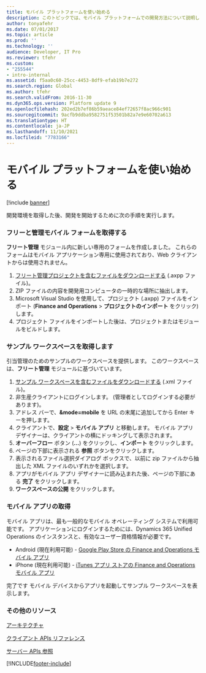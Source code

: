 ```yaml
---
title: モバイル プラットフォームを使い始める
description: このトピックでは、モバイル プラットフォームでの開発方法について説明します。
author: tonyafehr
ms.date: 07/01/2017
ms.topic: article
ms.prod: ''
ms.technology: ''
audience: Developer, IT Pro
ms.reviewer: tfehr
ms.custom:
- "255544"
- intro-internal
ms.assetid: f5aa0c60-25cc-4453-8df9-efab19b7e272
ms.search.region: Global
ms.author: tfehr
ms.search.validFrom: 2016-11-30
ms.dyn365.ops.version: Platform update 9
ms.openlocfilehash: 202ed2b7ef86b59aeace84ef72657f8ac966c901
ms.sourcegitcommit: 9acfb9ddba9582751f53501b82a7e9e60702a613
ms.translationtype: HT
ms.contentlocale: ja-JP
ms.lasthandoff: 11/10/2021
ms.locfileid: "7783166"
---
```

# <a name="get-started-with-the-mobile-platform"></a>モバイル プラットフォームを使い始める

[!include [banner](../../includes/banner.md)]

開発環境を取得した後、開発を開始するために次の手順を実行します。

### <a name="get-the-fleet-management-mobile-forms"></a>フリーと管理モバイル フォームを取得する

**フリート管理** モジュール内に新しい専用のフォームを作成しました。 これらのフォームはモバイル アプリケーション専用に使用されており、Web クライアントからは使用されません。

1.  [フリート管理プロジェクトを含むファイルをダウンロードする](https://github.com/Microsoft/Dynamics365-for-Operations-mobile-FleetManagementSamples) (.axpp ファイル)。
2.  ZIP ファイルの内容を開発用コンピュータの一時的な場所に抽出します。
3.  Microsoft Visual Studio を使用して、プロジェクト (.axpp) ファイルをインポート (**Finance and Operations** &gt; **プロジェクトのインポート** をクリック) します。
4.  プロジェクト ファイルをインポートした後は、プロジェクトまたはモジュールをビルドします。

### <a name="get-the-sample-workspace"></a>サンプル ワークスペースを取得します

引当管理のためのサンプルのワークスペースを提供します。 このワークスペースは、**フリート管理** モジュールに基づいています。

1.  [サンプル ワークスペースを含むファイルをダウンロードする](https://github.com/Microsoft/Dynamics365-for-Operations-mobile-FleetManagementSamples) (.xml ファイル)。
2.  非生産クライアントにログインします。 (管理者としてログインする必要があります)。
3.  アドレス バーで、**&mode=mobile** を URL の末尾に追加してから Enter キーを押します。
4.  クライアントで、**設定** &gt; **モバイル アプリ** と移動します。 モバイル アプリ デザイナーは、クライアントの横にドッキングして表示されます。
5.  **オーバーフロー** ボタン (**…**) をクリックし、**インポート** をクリックします。
6.  ページの下部に表示される **参照** ボタンをクリックします。
7.  表示されるファイル選択ダイアログ ボックスで、以前に zip ファイルから抽出した XML ファイルのいずれかを選択します。
8.  アプリがモバイル アプリ デザイナーに読み込まれた後、ページの下部にある **完了** をクリックします。
9.  **ワークスペースの公開** をクリックします。

### <a name="get-the-mobile-app"></a>モバイル アプリの取得

モバイル アプリは、最も一般的なモバイル オペレーティング システムで利用可能です。 アプリケーションにログインするためには、Dynamics 365 Unified Operations のインスタンスと、有効なユーザー資格情報が必要です。

-   Android (現在利用可能) - [Google Play Store の Finance and Operations モバイル アプリ](https://play.google.com/store/apps/details?id=com.microsoft.dynamics365.operations.mobile)
-   iPhone (現在利用可能) - [iTunes アプリ ストアの Finance and Operations モバイル アプリ](https://itunes.apple.com/us/app/dynamics-365-for-operations/id1180836730?mt=8)

完了です モバイル デバイスからアプリを起動してサンプル ワークスペースを表示します。

### <a name="additional-resources"></a>その他のリソース

[アーキテクチャ](mobile-platform-architecture.md) 

[クライアント APIs リファレンス](client-apis/client-apis-reference.md)

[サーバー APIs 参照](mobile-workspace-server-apis.md)


[!INCLUDE[footer-include](../../../../includes/footer-banner.md)]